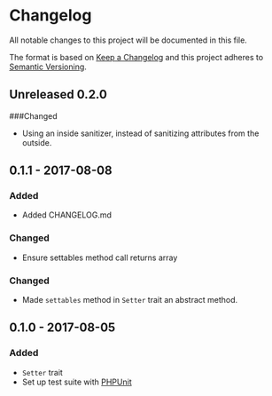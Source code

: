 # Changelog
All notable changes to this project will be documented in this file.

The format is based on [Keep a Changelog](http://keepachangelog.com/en/1.0.0/)
and this project adheres to [Semantic Versioning](http://semver.org/spec/v2.0.0.html).

## Unreleased 0.2.0
###Changed
- Using an inside sanitizer, instead of sanitizing attributes from the outside.

## 0.1.1 - 2017-08-08
### Added
- Added CHANGELOG.md

### Changed
- Ensure settables method call returns array

### Changed
- Made `settables` method in `Setter` trait an abstract method.

## 0.1.0 - 2017-08-05
### Added
- `Setter` trait
- Set up test suite with [PHPUnit](https://phpunit.de)
